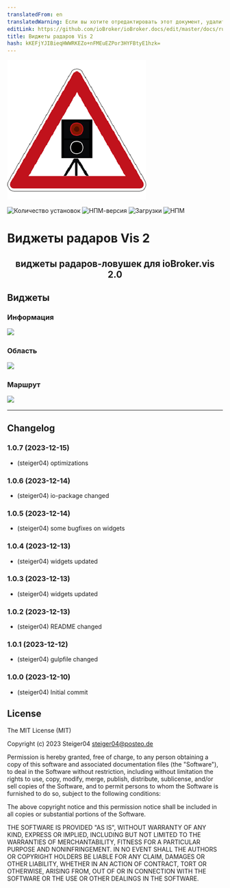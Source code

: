 ```yaml
---
translatedFrom: en
translatedWarning: Если вы хотите отредактировать этот документ, удалите поле «translatedFrom», в противном случае этот документ будет снова автоматически переведен
editLink: https://github.com/ioBroker/ioBroker.docs/edit/master/docs/ru/adapterref/iobroker.vis-2-widgets-radar-trap/README.md
title: Виджеты радаров Vis 2
hash: kKEFjYJIBieqHWWRKEZo+nFMEuEZPor3HYFBtyE1hzk=
---
```

![Логотип](../../../en/adapterref/iobroker.vis-2-widgets-radar-trap/admin/vis-2-widgets-radar-trap.png)

![Количество установок](http://iobroker.live/badges/vis-2-widgets-radar-trap-stable.svg)
![НПМ-версия](http://img.shields.io/npm/v/iobroker.vis-2-widgets-radar-trap.svg)
![Загрузки](https://img.shields.io/npm/dm/iobroker.vis-2-widgets-radar-trap.svg)
![НПМ](https://nodei.co/npm/iobroker.vis-2-widgets-radar-trap.png?downloads=true)

# Виджеты радаров Vis 2
<h2 align="center">виджеты радаров-ловушек для ioBroker.vis 2.0</h2>

## Виджеты
### Информация
<img src="/img/info-widget.png" height="600">

### Область
<img src="/img/area-widget.png" width="500">

### Маршрут
<img src="/img/route-widget.png" width="500">

---

## Changelog
<!--
	Placeholder for next versions:
	### __WORK IN PROGRESS__
-->
### 1.0.7 (2023-12-15)
- (steiger04) optimizations

### 1.0.6 (2023-12-14)
- (steiger04) io-package changed

### 1.0.5 (2023-12-14)
- (steiger04) some bugfixes on widgets

### 1.0.4 (2023-12-13)
- (steiger04) widgets updated

### 1.0.3 (2023-12-13)
- (steiger04) widgets updated

### 1.0.2 (2023-12-13)
- (steiger04) README changed

### 1.0.1 (2023-12-12)
- (steiger04) gulpfile changed

### 1.0.0 (2023-12-10)
- (steiger04) Initial commit

## License

The MIT License (MIT)

Copyright (c) 2023 Steiger04 <steiger04@posteo.de>

Permission is hereby granted, free of charge, to any person obtaining a copy
of this software and associated documentation files (the "Software"), to deal
in the Software without restriction, including without limitation the rights
to use, copy, modify, merge, publish, distribute, sublicense, and/or sell
copies of the Software, and to permit persons to whom the Software is
furnished to do so, subject to the following conditions:

The above copyright notice and this permission notice shall be included in
all copies or substantial portions of the Software.

THE SOFTWARE IS PROVIDED "AS IS", WITHOUT WARRANTY OF ANY KIND, EXPRESS OR
IMPLIED, INCLUDING BUT NOT LIMITED TO THE WARRANTIES OF MERCHANTABILITY,
FITNESS FOR A PARTICULAR PURPOSE AND NONINFRINGEMENT. IN NO EVENT SHALL THE
AUTHORS OR COPYRIGHT HOLDERS BE LIABLE FOR ANY CLAIM, DAMAGES OR OTHER
LIABILITY, WHETHER IN AN ACTION OF CONTRACT, TORT OR OTHERWISE, ARISING FROM,
OUT OF OR IN CONNECTION WITH THE SOFTWARE OR THE USE OR OTHER DEALINGS IN
THE SOFTWARE.
